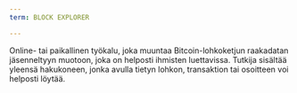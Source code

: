 ```yaml
---
term: BLOCK EXPLORER

---
```

Online- tai paikallinen työkalu, joka muuntaa Bitcoin-lohkoketjun raakadatan jäsenneltyyn muotoon, joka on helposti ihmisten luettavissa. Tutkija sisältää yleensä hakukoneen, jonka avulla tietyn lohkon, transaktion tai osoitteen voi helposti löytää.